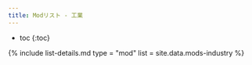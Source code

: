 ```yaml
---
title: Modリスト - 工業
---
```


- toc
{:toc}

{% include list-details.md
  type = "mod"
  list = site.data.mods-industry
%}

